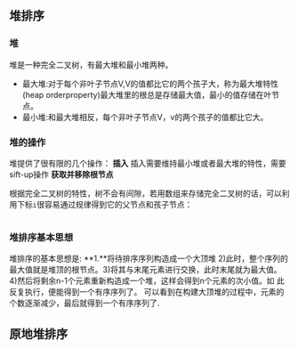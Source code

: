 ## 堆排序

### 堆
堆是一种完全二叉树，有最大堆和最小堆两种。
* 最大堆:对于每个非叶子节点V,V的值都比它的两个孩子大，称为最大堆特性(heap orderproperty)最大堆里的根总是存储最大值，最小的值存储在叶节点。
* 最小堆:和最大堆相反，每个非叶子节点V，v的两个孩子的值都比它大。


### 堆的操作
堆提供了很有限的几个操作：
**插入** 插入需要维持最小堆或者最大堆的特性，需要sift-up操作
**获取并移除根节点**

根据完全二叉树的特性，树不会有间隙，若用数组来存储完全二叉树的话，可以利用下标`i`很容易通过规律得到它的父节点和孩子节点：   
```shell

```




### 堆排序基本思想
堆排序的基本思想是:
**1.**将待排序序列构造成一个大顶堆
2)此时，整个序列的最大值就是堆顶的根节点。3)将其与末尾元素进行交换，此时末尾就为最大值。
4)然后将剩余n-1个元素重新构造成一个堆，这样会得到n个元素的次小值。如
此反复执行，便能得到一个有序序列了。
可以看到在构建大顶堆的过程中，元素的个数逐渐减少，最后就得到一个有序序列了.



## 原地堆排序



